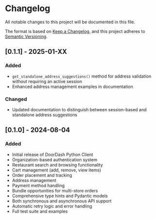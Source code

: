 # Changelog

All notable changes to this project will be documented in this file.

The format is based on [Keep a Changelog](https://keepachangelog.com/en/1.0.0/),
and this project adheres to [Semantic Versioning](https://semver.org/spec/v2.0.0.html).

## [0.1.1] - 2025-01-XX

### Added
- `get_standalone_address_suggestions()` method for address validation without requiring an active session
- Enhanced address management examples in documentation

### Changed
- Updated documentation to distinguish between session-based and standalone address suggestions

## [0.1.0] - 2024-08-04

### Added
- Initial release of DoorDash Python Client
- Organization-based authentication system
- Restaurant search and browsing functionality
- Cart management (add, remove, view items)
- Order placement and tracking
- Address management
- Payment method handling
- Bundle opportunities for multi-store orders
- Comprehensive type hints and Pydantic models
- Both synchronous and asynchronous API support
- Automatic retry logic and error handling
- Full test suite and examples